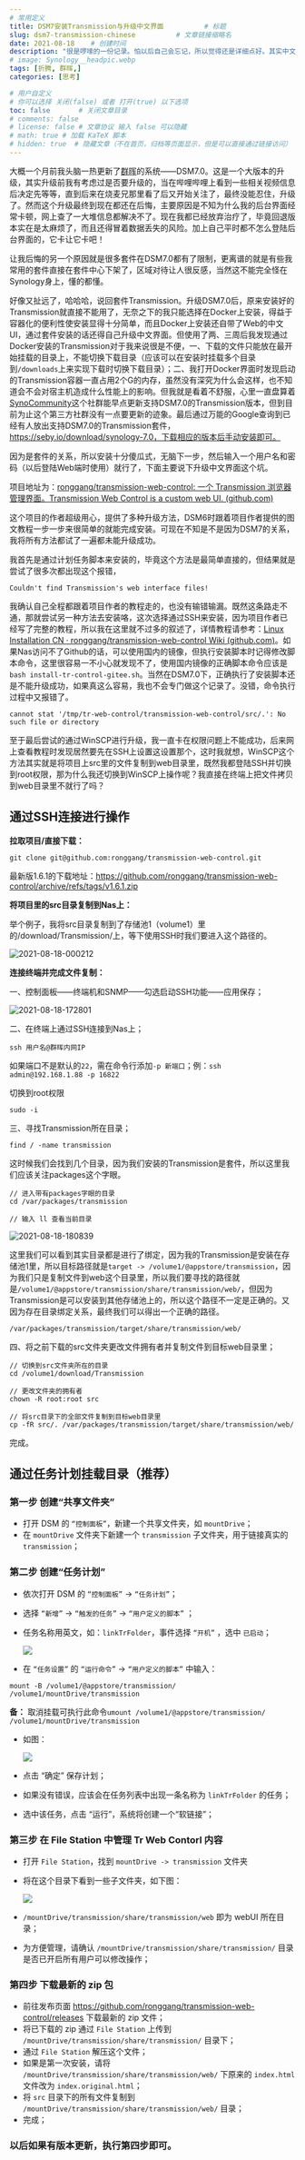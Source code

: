 ```yaml
---
# 常用定义
title: DSM7安装Transmission与升级中文界面          # 标题
slug: dsm7-transmission-chinese          # 文章链接缩略名
date: 2021-08-18    # 创建时间
description: "很是啰嗦的一份记录。怕以后自己会忘记，所以觉得还是详细点好。其实中文补丁的作者一直有在更新，这时出现的问题可能在下个版本就会修复。"
# image: Synology__headpic.webp
tags: [折腾, 群晖,]
categories: [思考]

# 用户自定义
# 你可以选择 关闭(false) 或者 打开(true) 以下选项
toc: false       # 关闭文章目录
# comments: false
# license: false # 文章协议 输入 false 可以隐藏
# math: true # 加载 KaTeX 脚本
# hidden: true  # 隐藏文章（不在首页，归档等页面显示，但是可以直接通过链接访问）
---
```


大概一个月前我头脑一热更新了[群晖](群晖.md)的系统——DSM7.0。这是一个大版本的升级，其实升级前我有考虑过是否要升级的，当在哔哩哔哩上看到一些相关视频信息后决定先等等，直到后来在烧麦兄那里看了后又开始关注了，最终没能忍住，升级了。然而这个升级最终到现在都还在后悔，主要原因是不知为什么我的后台界面经常卡顿，网上查了一大堆信息都解决不了。现在我都已经放弃治疗了，毕竟回退版本实在是太麻烦了，而且还得冒着数据丢失的风险。加上自己平时都不怎么登陆后台界面的，它卡让它卡吧！

让我后悔的另一个原因就是很多套件在DSM7.0都有了限制，更离谱的就是有些我常用的套件直接在套件中心下架了，区域对待让人很反感，当然这不能完全怪在Synology身上，懂的都懂。

好像又扯远了，哈哈哈，说回套件Transmission。升级DSM7.0后，原来安装好的Transmission就直接不能用了，无奈之下的我只能选择在Docker上安装，得益于容器化的便利性使安装显得十分简单，而且Docker上安装还自带了Web的中文UI，通过套件安装的话还得自己升级中文界面。但使用了两、三周后我发现通过Docker安装的Transmission对于我来说很是不便，一、下载的文件只能放在最开始挂载的目录上，不能切换下载目录（应该可以在安装时挂载多个目录到`/downloads`上来实现下载时切换下载目录）；二、我打开Docker界面时发现启动的Transmission容器一直占用2个G的内存，虽然没有深究为什么会这样，也不知道会不会对宿主机造成什么性能上的影响。但我就是看着不舒服，心里一直盘算着[SynoCommunity](https://synocommunity.com/)这个社群能早点更新支持DSM7.0的Transmission版本，但到目前为止这个第三方社群没有一点要更新的迹象。最后通过万能的Google查询到已经有人放出支持DSM7.0的Transmission套件，https://seby.io/download/synology-7.0，下载相应的版本后手动安装即可。

因为是套件的关系，所以安装十分傻瓜式，无脑下一步，然后输入一个用户名和密码（以后登陆Web端时使用）就行了，下面主要说下升级中文界面这个坑。

项目地址为：[ronggang/transmission-web-control: 一个 Transmission 浏览器管理界面。Transmission Web Control is a custom web UI. (github.com)](https://github.com/ronggang/transmission-web-control)

这个项目的作者超级用心，提供了多种升级方法，DSM6时跟着项目作者提供的图文教程一步一步来很简单的就能完成安装。可现在不知是不是因为DSM7的关系，我将所有方法都试了一遍都未能升级成功。

我首先是通过计划任务脚本来安装的，毕竟这个方法是最简单直接的，但结果就是尝试了很多次都出现这个报错，

```shell
Couldn't find Transmission's web interface files!
```

我确认自己全程都跟着项目作者的教程走的，也没有输错输漏。既然这条路走不通，那就尝试另一种方法去安装咯，这次选择通过SSH来安装，因为项目作者已经写了完整的教程，所以我在这里就不过多的叙述了，详情教程请参考：[Linux Installation CN · ronggang/transmission-web-control Wiki (github.com)](https://github.com/ronggang/transmission-web-control/wiki/Linux-Installation-CN)。如果Nas访问不了Github的话，可以使用国内的镜像，但执行安装脚本时记得修改脚本命令，这里很容易一不小心就发现不了，使用国内镜像的正确脚本命令应该是`bash install-tr-control-gitee.sh`。当然在DSM7.0下，正确执行了安装脚本还是不能升级成功，如果真这么容易，我也不会专门做这个记录了。没错，命令执行过程中又报错了。

```shell
cannot stat '/tmp/tr-web-control/transmission-web-control/src/.': No such file or directory
```

至于最后尝试的通过WinSCP进行升级，我一直卡在权限问题上不能成功，后来网上查看教程时发现居然要先在SSH上设置这设置那个，这时我就想，WinSCP这个方法其实就是将项目上src里的文件复制到web目录里，既然我都登陆SSH并切换到root权限，那为什么我还切换到WinSCP上操作呢？我直接在终端上把文件拷贝到web目录里不就行了吗？

## 通过SSH连接进行操作

**拉取项目/直接下载：**

```shell
git clone git@github.com:ronggang/transmission-web-control.git
```

最新版1.6.1的下载地址：https://github.com/ronggang/transmission-web-control/archive/refs/tags/v1.6.1.zip

**将项目里的src目录复制到Nas上：**

举个例子，我将src目录复制到了存储池1（volume1）里的/download/Transmission/上，等下使用SSH时我们要进入这个路径的。

![2021-08-18-000212](https://sdn.qylao.com/laomai/2023/02/27/163fc37aa422a3-1.webp)

**连接终端并完成文件复制：**

一、控制面板——终端机和SNMP——勾选启动SSH功能——应用保存；

![2021-08-18-172801](https://sdn.qylao.com/laomai/2023/02/27/163fc37aa49ed5-1.webp)

二、在终端上通过SSH连接到Nas上；

```shell
ssh 用户名@群晖内网IP
```

如果端口不是默认的`22`，需在命令行添加`-p 新端口`；例：`ssh admin@192.168.1.88 -p 16822`

切换到root权限

```shell
sudo -i
```

三、寻找Transmission所在目录；

```shell
find / -name transmission
```

这时候我们会找到几个目录，因为我们安装的Transmission是套件，所以这里我们应该关注packages这个字眼。

```shell
// 进入带有packages字眼的目录
cd /var/packages/transmission

// 输入 ll 查看当前目录
```

![2021-08-18-180839](https://sdn.qylao.com/laomai/2023/02/27/163fc37aa50e6a-1.webp)

这里我们可以看到其实目录都是进行了绑定，因为我的Transmission是安装在存储池1里，所以目标路径就是`target -> /volume1/@appstore/transmission`，因为我们只是复制文件到web这个目录里，所以我们要寻找的路径就是`/volume1/@appstore/transmission/share/transmission/web/`，但因为Transmission是可以安装到其他存储池上的，所以这个路径不一定是正确的。又因为存在目录绑定关系，最终我们可以得出一个正确的路径。

```shell
/var/packages/transmission/target/share/transmission/web/
```

四、将之前下载的src文件夹更改文件拥有者并复制文件到目标web目录里；

```shell
// 切换到src文件夹所在的目录
cd /volume1/download/Transmission

// 更改文件夹的拥有者
chown -R root:root src

// 将src目录下的全部文件复制到目标web目录里
cp -fR src/. /var/packages/transmission/target/share/transmission/web/
```

完成。

## 通过任务计划挂载目录（推荐）

### 第一步 创建“共享文件夹”

- 打开 DSM 的 `“控制面板”`，新建一个共享文件夹，如 `mountDrive`；
- 在 `mountDrive` 文件夹下新建一个 `transmission` 子文件夹，用于链接真实的 `transmission`；

### 第二步 创建“任务计划”

- 依次打开 DSM 的 `“控制面板”` -> `“任务计划”`；

- 选择 `“新增”` -> `“触发的任务”` -> `“用户定义的脚本”` ；

- 任务名称用英文，如：`linkTrFolder`，事件选择 `“开机”` ，选中 `已启动`；

  ![](https://sdn.qylao.com/laomai/2023/02/27/163fc37aa57a94-1.webp)

- 在 `“任务设置”` 的 `“运行命令”` -> `“用户定义的脚本”` 中输入：

```shell
mount -B /volume1/@appstore/transmission/ /volume1/mountDrive/transmission
```

**备：** 取消挂载可执行此命令`umount /volume1/@appstore/transmission/ /volume1/mountDrive/transmission`

- 如图：

  ![](https://sdn.qylao.com/laomai/2023/02/27/163fc37aa7ffb7-1.webp)

- 点击 “确定” 保存计划；

- 如果没有错误，应该会在任务列表中出现一条名称为 `linkTrFolder` 的任务；

- 选中该任务，点击 “运行”，系统将创建一个“软链接”；

### 第三步 在 File Station 中管理 Tr Web Contorl 内容

- 打开 `File Station`，找到 `mountDrive -> transmission` 文件夹

- 将在这个目录下看到一些子文件夹，如下图：

  ![](https://sdn.qylao.com/laomai/2023/02/27/163fc37aaaa3dd-1.webp)

- `/mountDrive/transmission/share/transmission/web` 即为 webUI 所在目录；

- 为方便管理，请确认 `/mountDrive/transmission/share/transmission/` 目录是否已开启所有用户可以修改操作；

### 第四步 下载最新的 zip 包

- 前往发布页面 https://github.com/ronggang/transmission-web-control/releases 下载最新的 zip 文件；
- 将已下载的 zip 通过 `File Station` 上传到 `/mountDrive/transmission/share/transmission/` 目录下；
- 通过 `File Station` 解压这个文件；
- 如果是第一次安装，请将 `/mountDrive/transmission/share/transmission/web/` 下原来的 `index.html` 文件改为 `index.original.html`；
- 将 `src` 目录下的所有文件复制到 `/mountDrive/transmission/share/transmission/web/` 目录；
- 完成；

### 以后如果有版本更新，执行第四步即可。
